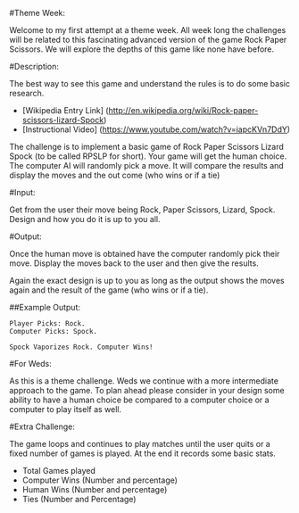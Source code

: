 #Theme Week:

Welcome to my first attempt at a theme week. All week long the challenges will be related to this fascinating advanced version of the game Rock Paper Scissors. We will explore the depths of this game like none have before.

#Description:

The best way to see this game and understand the rules is to do some basic research.

* [Wikipedia Entry Link] (http://en.wikipedia.org/wiki/Rock-paper-scissors-lizard-Spock)
* [Instructional Video] (https://www.youtube.com/watch?v=iapcKVn7DdY)


The challenge is to implement a basic game of Rock Paper Scissors Lizard Spock (to be called RPSLP for short). Your game will get the human choice. The computer AI will randomly pick a move. It will compare the results and display the moves and the out come (who wins or if a tie)

#Input:

Get from the user their move being Rock, Paper Scissors, Lizard, Spock. Design and how you do it is up to you all.

#Output:

Once the human move is obtained have the computer randomly pick their move. Display the moves back to the user and then give the results.

Again the exact design is up to you as long as the output shows the moves again and the result of the game (who wins or if a tie).

##Example Output:


    Player Picks: Rock. 
    Computer Picks: Spock.
    
    Spock Vaporizes Rock. Computer Wins!

#For Weds:

As this is a theme challenge. Weds we continue with a more intermediate approach to the game. To plan ahead please consider in your design some ability to have a human choice be compared to a computer choice or a computer to play itself as well. 

#Extra Challenge:

The game loops and continues to play matches until the user quits or a fixed number of games is played. At the end it records some basic stats.

* Total Games played
* Computer Wins (Number and percentage)
* Human Wins (Number and percentage)
* Ties (Number and Percentage)
